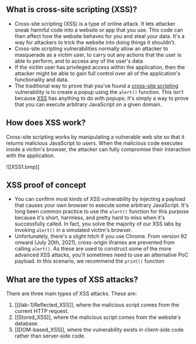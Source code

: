 ## What is cross-site scripting (XSS)?
- Cross-site scripting (XSS) is a type of online attack. It lets attacker sneak harmful code into a website or app that you use. This code can then affect how the website behaves for you and steal your data. It's a way for attackers to trick the website into doing things it shouldn't.
- Cross-site scripting vulnerabilities normally allow an attacker to masquerade as a victim user, to carry out any actions that the user is able to perform, and to access any of the user's data
- If the victim user has privileged access within the application, then the attacker might be able to gain full control over all of the application's functionality and data.
- The traditional way to prove that you've found a [cross-site scripting](https://portswigger.net/web-security/cross-site-scripting) vulnerability is to create a popup using the `alert()` function. This isn't because [XSS](https://portswigger.net/web-security/cross-site-scripting) has anything to do with popups; it's simply a way to prove that you can execute arbitrary JavaScript on a given domain.

## How does XSS work?
Cross-site scripting works by manipulating a vulnerable web site so that it returns malicious JavaScript to users. When the malicious code executes inside a victim's browser, the attacker can fully compromise their interaction with the application.

![[XSS1.bmp]]

## XSS proof of concept
- You can confirm most kinds of XSS vulnerability by injecting a payload that causes your own browser to execute some arbitrary JavaScript. It's long been common practice to use the `alert()` function for this purpose because it's short, harmless, and pretty hard to miss when it's successfully called. In fact, you solve the majority of our XSS labs by invoking `alert()` in a simulated victim's browser.
- Unfortunately, there's a slight hitch if you use Chrome. From version 92 onward (July 20th, 2021), cross-origin iframes are prevented from calling `alert()`. As these are used to construct some of the more advanced XSS attacks, you'll sometimes need to use an alternative PoC payload. In this scenario, we recommend the `print()` function

## What are the types of XSS attacks?
There are three main types of XSS attacks. These are:

1. [[(lab-1)Reflected_XSS]], where the malicious script comes from the current HTTP request.
2. [[Stored_XSS]], where the malicious script comes from the website's database.
3. [[DOM-based_XSS]], where the vulnerability exists in client-side code rather than server-side code.